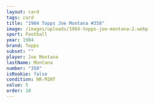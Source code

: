 ```yaml
---
layout: card
tags: card
title: "1984 Topps Joe Montana #358"
image: /images/uploads/1984-topps-joe-montana-2.webp
sport: Football
year: 1984
brand: Topps
subset: ""
player: Joe Montana
lastName: Montana
number: "358"
isRookie: false
condition: NR-MINT
value: 5
order: 10
---
```

